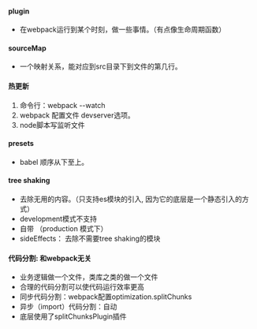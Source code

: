 #### plugin

- 在webpack运行到某个时刻，做一些事情。（有点像生命周期函数）

#### sourceMap

- 一个映射关系，能对应到src目录下到文件的第几行。

#### 热更新

1. 命令行：webpack --watch
2. webpack 配置文件 devserver选项。
3. node脚本写监听文件

#### presets

- babel 顺序从下至上。


#### tree shaking

- 去除无用的内容。（只支持es模块的引入, 因为它的底层是一个静态引入的方式）
- development模式不支持
- 自带 （production 模式下）
- sideEffects： 去除不需要tree shaking的模块


#### 代码分割: 和webpack无关

- 业务逻辑做一个文件，类库之类的做一个文件
- 合理的代码分割可以使代码运行效率更高
- 同步代码分割：webpack配置optimization.splitChunks
- 异步（import）代码分割：自动
- 底层使用了splitChunksPlugin插件